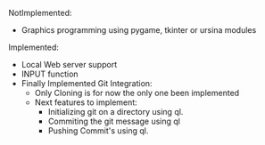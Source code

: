 NotImplemented:
  - Graphics programming using pygame, tkinter or ursina modules

Implemented:
  - Local Web server support
  - INPUT function
  - Finally Implemented Git Integration:
    - Only Cloning is for now the only one been implemented
    - Next features to implement: 
      - Initializing git on a directory using ql.
      - Commiting the git message using ql
      - Pushing Commit's using ql.
